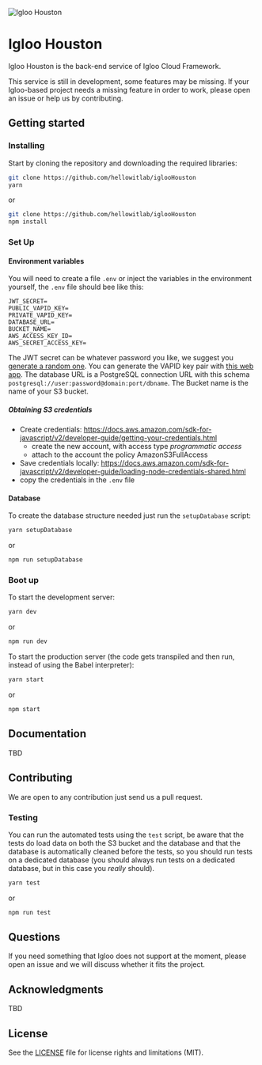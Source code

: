![Igloo Houston](https://github.com/hellowitlab/iglooHouston/blob/master/iglooHouston.png?raw=true "Igloo Houston")
# Igloo Houston
Igloo Houston is the back-end service of Igloo Cloud Framework.

This service is still in development, some features may be missing. If your Igloo-based project needs a missing feature in order to work, please open an issue or help us by contributing.

## Getting started
### Installing
Start by cloning the repository and downloading the required libraries:

```bash
git clone https://github.com/hellowitlab/iglooHouston
yarn
```
or

```bash
git clone https://github.com/hellowitlab/iglooHouston
npm install
```

### Set Up
#### Environment variables
You will need to create a file `.env` or inject the variables in the environment yourself, the `.env` file should bee like this:

```
JWT_SECRET=
PUBLIC_VAPID_KEY=
PRIVATE_VAPID_KEY=
DATABASE_URL=
BUCKET_NAME=
AWS_ACCESS_KEY_ID=
AWS_SECRET_ACCESS_KEY=
```

The JWT secret can be whatever password you like, we suggest you [generate a random one](https://www.lastpass.com/password-generator). You can generate the VAPID key pair with [this web app](https://web-push-codelab.glitch.me/). The database URL is a PostgreSQL connection URL with this schema `postgresql://user:password@domain:port/dbname`. The Bucket name is the name of your S3 bucket.

##### Obtaining S3 credentials
- Create credentials: https://docs.aws.amazon.com/sdk-for-javascript/v2/developer-guide/getting-your-credentials.html
	- create the new account, with access type *programmatic access*
	- attach to the account the policy AmazonS3FullAccess
- Save credentials locally: https://docs.aws.amazon.com/sdk-for-javascript/v2/developer-guide/loading-node-credentials-shared.html
- copy the credentials in the `.env` file

#### Database
To create the database structure needed just run the `setupDatabase` script:
```bash
yarn setupDatabase
```

or

```bash
npm run setupDatabase
```

### Boot up
To start the development server:

```bash
yarn dev
```

or

```bash
npm run dev
```

To start the production server (the code gets transpiled and then run, instead of using the Babel interpreter):

```bash
yarn start
```

or 

```bash
npm start
```

## Documentation
TBD

## Contributing
We are open to any contribution just send us a pull request. 

### Testing
You can run the automated tests using the `test` script, be aware that the tests do load data on both the S3 bucket and the database and that the database is automatically cleaned before the tests, so you should run tests on a dedicated database (you should always run tests on a dedicated database, but in this case you *really* should).

```bash
yarn test
```

or 

```bash
npm run test
```

## Questions
If you need something that Igloo does not support at the moment, please open an issue and we will discuss whether it fits the project.

## Acknowledgments
TBD


## License
See the [LICENSE](https://github.com/hellowitlab/iglooHouston/blob/master/LICENSE) file for license rights and limitations (MIT).
